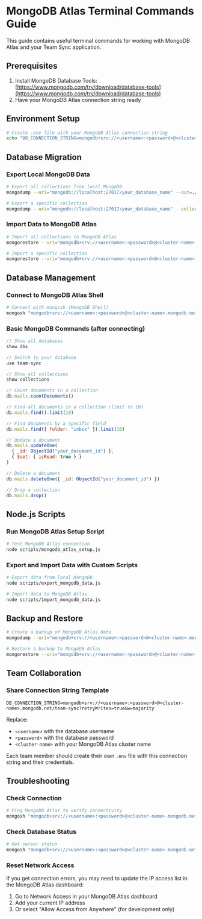 # MongoDB Atlas Terminal Commands Guide

This guide contains useful terminal commands for working with MongoDB Atlas and your Team Sync application.

## Prerequisites

1. Install MongoDB Database Tools: [https://www.mongodb.com/try/download/database-tools](https://www.mongodb.com/try/download/database-tools)
2. Have your MongoDB Atlas connection string ready

## Environment Setup

```bash
# Create .env file with your MongoDB Atlas connection string
echo "DB_CONNECTION_STRING=mongodb+srv://<username>:<password>@<cluster-name>.mongodb.net/team-sync?retryWrites=true&w=majority" > .env
```

## Database Migration

### Export Local MongoDB Data

```bash
# Export all collections from local MongoDB
mongodump --uri="mongodb://localhost:27017/your_database_name" --out=./mongodb_backup

# Export a specific collection
mongodump --uri="mongodb://localhost:27017/your_database_name" --collection=mails --out=./mongodb_backup
```

### Import Data to MongoDB Atlas

```bash
# Import all collections to MongoDB Atlas
mongorestore --uri="mongodb+srv://<username>:<password>@<cluster-name>.mongodb.net/team-sync" ./mongodb_backup/your_database_name/

# Import a specific collection
mongorestore --uri="mongodb+srv://<username>:<password>@<cluster-name>.mongodb.net/team-sync" --collection=mails ./mongodb_backup/your_database_name/mails.bson
```

## Database Management

### Connect to MongoDB Atlas Shell

```bash
# Connect with mongosh (MongoDB Shell)
mongosh "mongodb+srv://<username>:<password>@<cluster-name>.mongodb.net/team-sync"
```

### Basic MongoDB Commands (after connecting)

```javascript
// Show all databases
show dbs

// Switch to your database
use team-sync

// Show all collections
show collections

// Count documents in a collection
db.mails.countDocuments()

// Find all documents in a collection (limit to 10)
db.mails.find().limit(10)

// Find documents by a specific field
db.mails.find({ folder: "inbox" }).limit(10)

// Update a document
db.mails.updateOne(
  { _id: ObjectId("your_document_id") },
  { $set: { isRead: true } }
)

// Delete a document
db.mails.deleteOne({ _id: ObjectId("your_document_id") })

// Drop a collection
db.mails.drop()
```

## Node.js Scripts

### Run MongoDB Atlas Setup Script

```bash
# Test MongoDB Atlas connection
node scripts/mongodb_atlas_setup.js
```

### Export and Import Data with Custom Scripts

```bash
# Export data from local MongoDB
node scripts/export_mongodb_data.js

# Import data to MongoDB Atlas
node scripts/import_mongodb_data.js
```

## Backup and Restore

```bash
# Create a backup of MongoDB Atlas data
mongodump --uri="mongodb+srv://<username>:<password>@<cluster-name>.mongodb.net/team-sync" --out=./atlas_backup

# Restore a backup to MongoDB Atlas
mongorestore --uri="mongodb+srv://<username>:<password>@<cluster-name>.mongodb.net/team-sync" ./atlas_backup/team-sync/
```

## Team Collaboration

### Share Connection String Template

```
DB_CONNECTION_STRING=mongodb+srv://<username>:<password>@<cluster-name>.mongodb.net/team-sync?retryWrites=true&w=majority
```

Replace:
- `<username>` with the database username
- `<password>` with the database password
- `<cluster-name>` with your MongoDB Atlas cluster name

Each team member should create their own `.env` file with this connection string and their credentials.

## Troubleshooting

### Check Connection

```bash
# Ping MongoDB Atlas to verify connectivity
mongosh "mongodb+srv://<username>:<password>@<cluster-name>.mongodb.net/team-sync" --eval "db.runCommand({ ping: 1 })"
```

### Check Database Status

```bash
# Get server status
mongosh "mongodb+srv://<username>:<password>@<cluster-name>.mongodb.net/team-sync" --eval "db.serverStatus()"
```

### Reset Network Access

If you get connection errors, you may need to update the IP access list in the MongoDB Atlas dashboard:
1. Go to Network Access in your MongoDB Atlas dashboard
2. Add your current IP address
3. Or select "Allow Access from Anywhere" (for development only) 